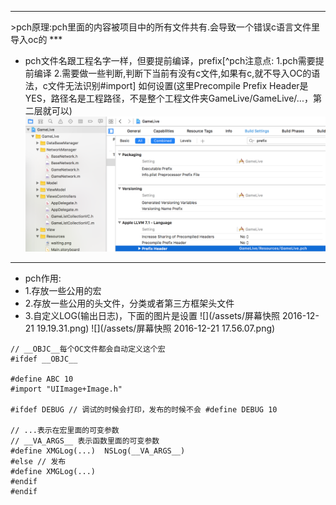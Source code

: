 <hr>
>pch原理:pch里面的内容被项目中的所有文件共有.会导致一个错误c语言文件里导入oc的
***

- pch文件名跟工程名字一样，但要提前编译，prefix[^pch注意点: 1.pch需要提前编译  2.需要做一些判断,判断下当前有没有c文件,如果有c,就不导入OC的语法，c文件无法识别#import]
如何设置(这里Precompile Prefix Header是YES，路径名是工程路径，不是整个工程文件夹GameLive/GameLive/...，第二层就可以)
![](/assets/pch文件文件路径设置生效.png)
***
- pch作用:
 - 1.存放一些公用的宏
 - 2.存放一些公用的头文件，分类或者第三方框架头文件  
 - 3.自定义LOG(输出日志)，下面的图片是设置
 ![](/assets/屏幕快照 2016-12-21 19.19.31.png)
 ![](/assets/屏幕快照 2016-12-21 17.56.07.png)
 
```
// __OBJC__每个OC文件都会自动定义这个宏
#ifdef __OBJC__

#define ABC 10
#import "UIImage+Image.h"

#ifdef DEBUG // 调试的时候会打印，发布的时候不会 #define DEBUG 10

// ...表示在宏里面的可变参数
// __VA_ARGS__ 表示函数里面的可变参数
#define XMGLog(...)  NSLog(__VA_ARGS__)
#else // 发布
#define XMGLog(...)
#endif
#endif
```


